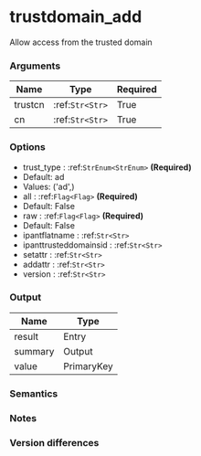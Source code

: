 [//]: # (THE CONTENT BELOW IS GENERATED. DO NOT EDIT.)
# trustdomain_add
Allow access from the trusted domain

### Arguments
|Name|Type|Required
|-|-|-
|trustcn|:ref:`Str<Str>`|True
|cn|:ref:`Str<Str>`|True

### Options
* trust_type : :ref:`StrEnum<StrEnum>` **(Required)**
 * Default: ad
 * Values: ('ad',)
* all : :ref:`Flag<Flag>` **(Required)**
 * Default: False
* raw : :ref:`Flag<Flag>` **(Required)**
 * Default: False
* ipantflatname : :ref:`Str<Str>`
* ipanttrusteddomainsid : :ref:`Str<Str>`
* setattr : :ref:`Str<Str>`
* addattr : :ref:`Str<Str>`
* version : :ref:`Str<Str>`

### Output
|Name|Type
|-|-
|result|Entry
|summary|Output
|value|PrimaryKey

[//]: # (ADD YOUR NOTES BELOW. THESE WILL BE PICKED EVERY TIME THE DOCS ARE REGENERATED. //end)
### Semantics

### Notes

### Version differences